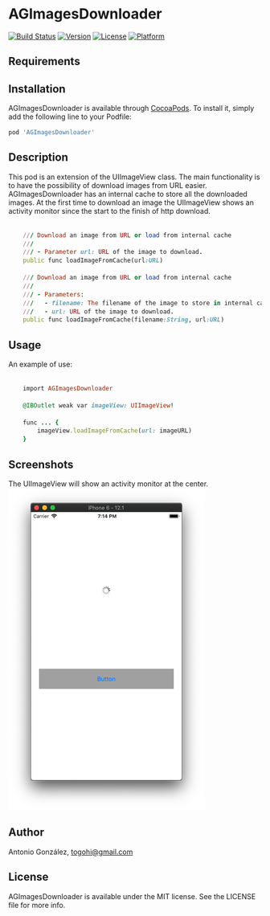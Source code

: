 # AGImagesDownloader

[![Build Status](https://travis-ci.com/ToGohi/AGImagesDownloader.svg?branch=master)](https://travis-ci.com/ToGohi/AGImagesDownloader)
[![Version](https://img.shields.io/cocoapods/v/AGImagesDownloader.svg?style=flat)](https://cocoapods.org/pods/AGImagesDownloader)
[![License](https://img.shields.io/cocoapods/l/AGImagesDownloader.svg?style=flat)](https://cocoapods.org/pods/AGImagesDownloader)
[![Platform](https://img.shields.io/cocoapods/p/AGImagesDownloader.svg?style=flat)](https://cocoapods.org/pods/AGImagesDownloader)

## Requirements

## Installation

AGImagesDownloader is available through [CocoaPods](https://cocoapods.org). To install
it, simply add the following line to your Podfile:

```ruby
pod 'AGImagesDownloader'
```

## Description

This pod is an extension of the UIImageView class. The main functionality is to have the possibility of download images from URL easier. AGImagesDownloader has an internal cache to store all the downloaded images. At the first time to download an image the UIImageView shows an activity monitor since the start to the finish of http download.

```ruby

    /// Download an image from URL or load from internal cache
    ///
    /// - Parameter url: URL of the image to download.
    public func loadImageFromCache(url:URL)

    /// Download an image from URL or load from internal cache
    ///
    /// - Parameters:
    ///   - filename: The filename of the image to store in internal cache.
    ///   - url: URL of the image to download.
    public func loadImageFromCache(filename:String, url:URL)

```
## Usage

An example of use:

```ruby

    import AGImagesDownloader

    @IBOutlet weak var imageView: UIImageView!

    func ... {
        imageView.loadImageFromCache(url: imageURL)
    }

```

## Screenshots

The UIImageView will show an activity monitor at the center.
![Downloading an image](https://github.com/ToGohi/AGImagesDownloader/raw/master/screen01.png)

## Author

Antonio González, togohi@gmail.com

## License

AGImagesDownloader is available under the MIT license. See the LICENSE file for more info.
